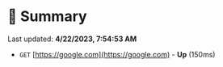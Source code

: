 # 📖 Summary
Last updated: **4/22/2023, 7:54:53 AM**

- `GET` [https://google.com](https://google.com) - **Up** (150ms)
